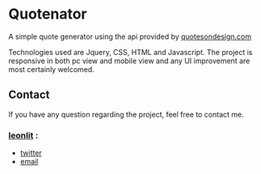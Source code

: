 # Quotenator

A simple quote generator using the api provided by [quotesondesign.com](https://quotesondesign.com/)

Technologies used are Jquery, CSS, HTML and Javascript.
The project is responsive in both pc view and mobile view and any UI improvement are most certainly welcomed.

## Contact
If you have any question regarding the project, feel free to contact me.
### [leonlit](https://github.com/Leonlit) :
 - [twitter](https://twitter.com/leonlit)
 - [email](leonlit123@gmail.com)
